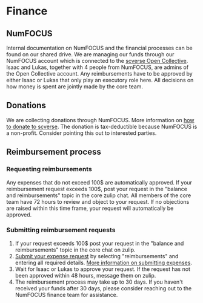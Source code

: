 # Finance

## NumFOCUS

Internal documentation on NumFOCUS and the financial processes can be found on our shared drive.
We are managing our funds through our NumFOCUS account which is connected to the [scverse Open Collective](https://opencollective.com/scverse).
Isaac and Lukas, together with 4 people from NumFOCUS, are admins of the Open Collective account.
Any reimbursements have to be approved by either Isaac or Lukas that only play an executory role here.
All decisions on how money is spent are jointly made by the core team.

## Donations

We are collecting donations through NumFOCUS.
More information on [how to donate to scverse](https://numfocus.org/donate-to-scverse).
The donation is tax-deductible because NumFOCUS is a non-profit.
Consider pointing this out to interested parties.

## Reimbursement process

### Requesting reimbursements

Any expenses that do not exceed 100$ are automatically approved.
If your reimbursement request exceeds 100$, post your request in the "balance and reimbursements" topic in the core zulip chat.
All members of the core team have 72 hours to review and object to your request.
If no objections are raised within this time frame, your request will automatically be approved.

### Submitting reimbursement requests

1. If your request exceeds 100$ post your request in the "balance and reimbursements" topic in the core chat on zulip.
2. [Submit your expense request](https://opencollective.com/scverse/expenses/new) by selecting "reimbursements" and entering all required details.
   [More information on submitting expenses](https://docs.opencollective.com/help/expenses-and-getting-paid/submitting-expenses).
3. Wait for Isaac or Lukas to approve your request.
   If the request has not been approved within 48 hours, message them on zulip.
4. The reimbursement process may take up to 30 days.
   If you haven't received your funds after 30 days, please consider reaching out to the NumFOCUS finance team for assistance.
